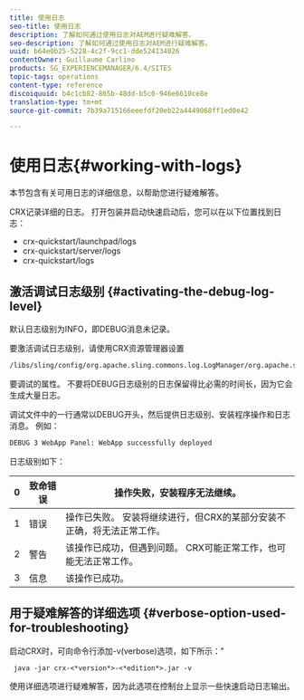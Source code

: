 ```yaml
---
title: 使用日志
seo-title: 使用日志
description: 了解如何通过使用日志对AEM进行疑难解答。
seo-description: 了解如何通过使用日志对AEM进行疑难解答。
uuid: b64e0b25-5228-4c2f-9cc1-dde524134026
contentOwner: Guillaume Carlino
products: SG_EXPERIENCEMANAGER/6.4/SITES
topic-tags: operations
content-type: reference
discoiquuid: b4c1cb82-865b-48dd-b5c0-946e6610ce8e
translation-type: tm+mt
source-git-commit: 7b39a715166eeefdf20eb22a4449068ff1ed0e42

---
```



# 使用日志{#working-with-logs}

本节包含有关可用日志的详细信息，以帮助您进行疑难解答。

CRX记录详细的日志。 打开包装并启动快速启动后，您可以在以下位置找到日志：

* crx-quickstart/launchpad/logs
* crx-quickstart/server/logs
* crx-quickstart/logs

## 激活调试日志级别 {#activating-the-debug-log-level}

默认日志级别为INFO，即DEBUG消息未记录。

要激活调试日志级别，请使用CRX资源管理器设置

```xml
/libs/sling/config/org.apache.sling.commons.log.LogManager/org.apache.sling.commons.log.level
```

要调试的属性。 不要将DEBUG日志级别的日志保留得比必需的时间长，因为它会生成大量日志。

调试文件中的一行通常以DEBUG开头，然后提供日志级别、安装程序操作和日志消息。 例如：

```xml
DEBUG 3 WebApp Panel: WebApp successfully deployed
```

日志级别如下：

| 0 | 致命错误 | 操作失败，安装程序无法继续。 |
|---|---|---|
| 1 | 错误 | 操作已失败。 安装将继续进行，但CRX的某部分安装不正确，将无法正常工作。 |
| 2 | 警告 | 该操作已成功，但遇到问题。 CRX可能正常工作，也可能无法正常工作。 |
| 3 | 信息 | 该操作已成功。 |

## 用于疑难解答的详细选项 {#verbose-option-used-for-troubleshooting}

启动CRX时，可向命令行添加-v(verbose)选项，如下所示：&quot;

` java -jar crx-<*version*>-<*edition*>.jar -v`

使用详细选项进行疑难解答，因为此选项在控制台上显示一些快速启动日志输出。

